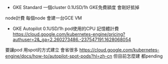 * GKE Standard 
一個cluster 0.1USD/1h
GKE免費額度 會剛好抵掉

node計費
每個node 會建一台GCE VM


* GKE Autopilot
0.1USD/1h
pod使用的CPU 記憶體計費
https://cloud.google.com/kubernetes-engine/pricing?authuser=2&_ga=2.260273486.-237547191.1628068054

要讓pod 用spot的方式建立 會省很多
https://cloud.google.com/kubernetes-engine/docs/how-to/autopilot-spot-pods?hl=zh-cn
但目前怎麼建 都pending

